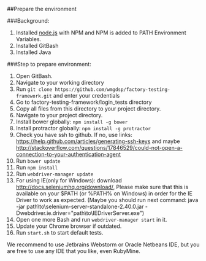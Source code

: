 ##Prepare the environment

###Background:
1. Installed [node.js](http://nodejs.org/) with NPM and NPM is added to PATH Environment Variables.
2. Installed GitBash
3. Installed Java

###Step to prepare environment:
1. Open GitBash.
2. Navigate to your working directory
3. Run `git clone https://github.com/wmgdsp/factory-testing-framework.git` and enter your credentials
4. Go to factory-testing-framework/login_tests directory
5. Copy all files from this directory to your project directory.
6. Navigate to your project directory.
7. Install bower globally: `npm install -g bower`
8. Install protractor globally: `npm install -g protractor`
9. Check you have ssh to github. If no, use links: https://help.github.com/articles/generating-ssh-keys and maybe http://stackoverflow.com/questions/17846529/could-not-open-a-connection-to-your-authentication-agent
10. Run `bower update`
11. Run `npm install`
12. Run `webdriver-manager update`
13. For using IE(only for Windows): download http://docs.seleniumhq.org/download/, Please make sure that this is available on your $PATH (or %PATH% on Windows) in order for the IE Driver to work as expected. (Maybe you should run next command: java -jar path\to\selenium-server-standalone-2.40.0.jar -Dwebdriver.ie.driver="path\to\IEDriverServer.exe")
14. Open one more Bash and run `webdriver-manager start` in it.
15. Update your Chrome browser if outdated.
16. Run `start.sh` to start default tests.


We recommend to use Jetbrains Webstorm or Oracle Netbeans IDE, but you are free to use any IDE that you like, even RubyMine.

